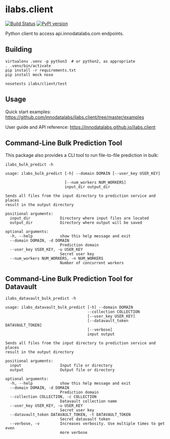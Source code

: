# ilabs.client
[![Build Status](https://travis-ci.org/innodatalabs/ilabs.client.svg?branch=master)](https://travis-ci.org/innodatalabs/ilabs.client)
[![PyPI version](https://badge.fury.io/py/ilabs.client.svg)](https://badge.fury.io/py/ilabs.client)

Python client to access api.innodatalabs.com endpoints.

## Building

```
virtualenv .venv -p python3  # or python2, as appropriate
. .venv/bin/activate
pip install -r requirements.txt
pip install mock nose

nosetests ilabs/client/test
```

## Usage

Quick start examples: https://github.com/innodatalabs/ilabs.client/tree/master/examples

User guide and API reference: https://innodatalabs.github.io/ilabs.client

## Command-Line Bulk Prediction Tool

This package also provides a CLI tool to run file-to-file prediction in bulk:
```
ilabs_bulk_predict -h

usage: ilabs_bulk_predict [-h] --domain DOMAIN [--user_key USER_KEY]

                          [--num_workers NUM_WORKERS]
                          input_dir output_dir

Sends all files from the input directory to prediction service and places
result in the output directory

positional arguments:
  input_dir             Directory where input files are located
  output_dir            Directory where output will be saved

optional arguments:
  -h, --help            show this help message and exit
  --domain DOMAIN, -d DOMAIN
                        Prediction domain
  --user_key USER_KEY, -u USER_KEY
                        Secret user key
  --num_workers NUM_WORKERS, -n NUM_WORKERS
                        Number of concurrent workers
```

## Command-Line Bulk Prediction Tool for Datavault

```
ilabs_datavault_bulk_predict -h

usage: ilabs_datavault_bulk_predict [-h] --domain DOMAIN
                                    --collection COLLECTION
                                    [--user_key USER_KEY]
                                    [--datavault_token DATAVAULT_TOKEN]
                                    [--verbose]
                                    input output

Sends all files from the input directory to prediction service and places
result in the output directory

positional arguments:
  input                 Input file or directory
  output                Output file or directory

optional arguments:
  -h, --help            show this help message and exit
  --domain DOMAIN, -d DOMAIN
                        Prediction domain
  --collection COLLECTION, -c COLLECTION
                        Datavault collection name
  --user_key USER_KEY, -u USER_KEY
                        Secret user key
  --datavault_token DATAVAULT_TOKEN, -t DATAVAULT_TOKEN
                        Secret datavault token
  --verbose, -v         Increases verbosity. Use multiple times to get even
                        more verbose
```
